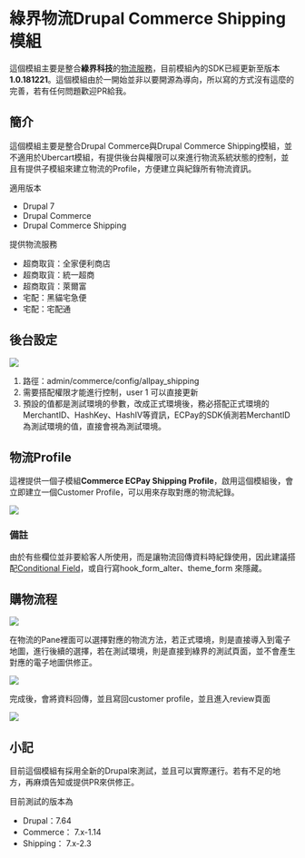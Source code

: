 # 綠界物流Drupal Commerce Shipping 模組

這個模組主要是整合**綠界科技**的[物流服務](https://www.ecpay.com.tw/IntroTransport)，目前模組內的SDK已經更新至版本**1.0.181221**。這個模組由於一開始並非以要開源為導向，所以寫的方式沒有這麼的完善，若有任何問題歡迎PR給我。

## 簡介
這個模組主要是整合Drupal Commerce與Drupal Commerce Shipping模組，並不適用於Ubercart模組，有提供後台與權限可以來進行物流系統狀態的控制，並且有提供子模組來建立物流的Profile，方便建立與紀錄所有物流資訊。

適用版本
* Drupal 7
* Drupal Commerce
* Drupal Commerce Shipping


提供物流服務
* 超商取貨：全家便利商店
* 超商取貨：統一超商
* 超商取貨：萊爾富
* 宅配：黑貓宅急便
* 宅配：宅配通

## 後台設定
![](https://i.imgur.com/PeGNV58.png)

1. 路徑：admin/commerce/config/allpay_shipping
2. 需要搭配權限才能進行控制，user 1 可以直接更新
3. 預設的值都是測試環境的參數，改成正式環境後，務必搭配正式環境的MerchantID、HashKey、HashIV等資訊，ECPay的SDK偵測若MerchantID為測試環境的值，直接會視為測試環境。


## 物流Profile
這裡提供一個子模組**Commerce ECPay Shipping Profile**，啟用這個模組後，會立即建立一個Customer Profile，可以用來存取對應的物流紀錄。

![](https://i.imgur.com/Ep4OTQY.png)


### 備註
由於有些欄位並非要給客人所使用，而是讓物流回傳資料時紀錄使用，因此建議搭配[Conditional Field](https://www.drupal.org/project/conditional_fields)，或自行寫hook_form_alter、theme_form 來隱藏。


## 購物流程
![](https://i.imgur.com/DHfA74I.png)

在物流的Pane裡面可以選擇對應的物流方法，若正式環境，則是直接導入到電子地圖，進行後續的選擇，若在測試環境，則是直接到綠界的測試頁面，並不會產生對應的電子地圖供修正。

![](https://i.imgur.com/p56uZqv.png)

完成後，會將資料回傳，並且寫回customer profile，並且進入review頁面

![](https://i.imgur.com/w0DkIrE.png)


## 小記
目前這個模組有採用全新的Drupal來測試，並且可以實際運行。若有不足的地方，再麻煩告知或提供PR來供修正。

目前測試的版本為

* Drupal：7.64
* Commerce： 7.x-1.14
* Shipping： 7.x-2.3
